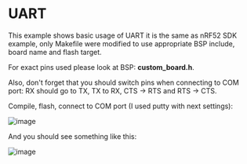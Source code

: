 # UART

This example shows basic usage of UART it is the same as nRF52 SDK example, only Makefile were modified to use appropriate BSP include, board name and flash target.

For exact pins used please look at BSP: **custom_board.h**.

Also, don't forget that you should switch pins when connecting to COM port: RX should go to TX, TX to RX, CTS -> RTS and RTS -> CTS. 

Compile, flash, connect to COM port (I used putty with next settings):

![image](https://cloud.githubusercontent.com/assets/14309815/19628151/f503b782-995f-11e6-89bf-109c17cf663b.png)

And you should see something like this:

![image](https://cloud.githubusercontent.com/assets/14309815/19628159/2ab25adc-9960-11e6-8581-5bfd97764f87.png)
